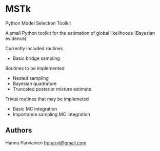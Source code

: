 MSTk
====

Python Model Selection Toolkit

A small Python toolkit for the estimation of global likelihoods (Bayesian evidence).

Currently included routines

 - Basic bridge sampling
 
Routines to be implemented

 - Nested sampling
 - Bayesian quadrature
 - Truncated posterior mixture estimate

Trivial routines that may be implemeted

 - Basic MC integration
 - Importance sampling MC integration
 
Authors
-------

 Hannu Parviainen <hpparvi@gmail.com>
